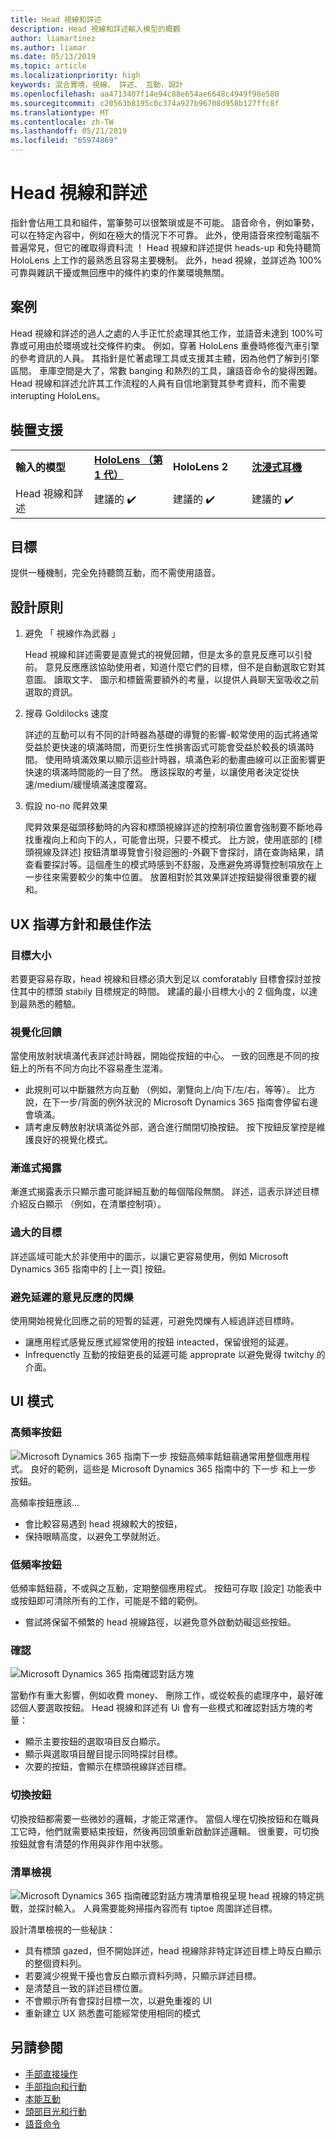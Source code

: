 ```yaml
---
title: Head 視線和詳述
description: Head 視線和詳述輸入模型的概觀
author: liamartinez
ms.author: liamar
ms.date: 05/13/2019
ms.topic: article
ms.localizationpriority: high
keywords: 混合實境，視線、 詳述、 互動，設計
ms.openlocfilehash: aa4713407f14e94c88e654ae6648c4949f98e580
ms.sourcegitcommit: c20563b8195c0c374a927b96708d958b127ffc8f
ms.translationtype: MT
ms.contentlocale: zh-TW
ms.lasthandoff: 05/21/2019
ms.locfileid: "65974869"
---
```

# <a name="head-gaze-and-dwell"></a>Head 視線和詳述

指針會佔用工具和組件，當筆勢可以很繁瑣或是不可能。 語音命令，例如筆勢，可以在特定內容中，例如在極大的情況下不可靠。 此外，使用語音來控制電腦不普遍常見，但它的確取得資料流 ！ Head 視線和詳述提供 heads-up 和免持聽筒 HoloLens 上工作的最熟悉且容易主要機制。 此外，head 視線，並詳述為 100%可靠與雜訊干擾或無回應中的條件約束的作業環境無關。

## <a name="scenarios"></a>案例

Head 視線和詳述的過人之處的人手正忙於處理其他工作，並語音未達到 100%可靠或可用由於環境或社交條件約束。 例如，穿著 HoloLens 重疊時修復汽車引擎的參考資訊的人員。 其指針是忙著處理工具或支援其主體，因為他們了解到引擎區間。 車庫空間是大了，常數 banging 和熱烈的工具，讓語音命令的變得困難。 Head 視線和詳述允許其工作流程的人員有自信地瀏覽其參考資料，而不需要 interupting HoloLens。 

## <a name="device-support"></a>裝置支援

<table>
    <colgroup>
    <col width="25%" />
    <col width="25%" />
    <col width="25%" />
    <col width="25%" />
    </colgroup>
    <tr>
        <td><strong>輸入的模型</strong></td>
        <td><a href="hololens-hardware-details.md"><strong>HoloLens （第 1 代）</strong></a></td>
        <td><strong>HoloLens 2</strong></td>
        <td><a href="immersive-headset-hardware-details.md"><strong>沈浸式耳機</strong></a></td>
    </tr>
     <tr>
        <td>Head 視線和詳述</td>
        <td>建議的 ✔️</td>
        <td>建議的 ✔️</td>
        <td>建議的 ✔️</td>
    </tr>
</table>

## <a name="goals"></a>目標

提供一種機制，完全免持聽筒互動，而不需使用語音。

## <a name="design-principles"></a>設計原則

1. 避免 「 視線作為武器 」

    Head 視線和詳述需要是直覺式的視覺回饋，但是太多的意見反應可以引發前。 意見反應應該協助使用者，知道什麼它們的目標，但不是自動選取它對其意圖。 讀取文字、 圖示和標籤需要額外的考量，以提供人員聊天室吸收之前選取的資訊。
    
2. 搜尋 Goldilocks 速度
    
    詳述的互動可以有不同的計時器為基礎的導覽的影響-較常使用的函式將通常受益於更快速的填滿時間，而更衍生性損害函式可能會受益於較長的填滿時間。 使用時填滿效果以顯示這些計時器，填滿色彩的動畫曲線可以正面影響更快速的填滿時間能的一目了然。 應該採取的考量，以讓使用者決定從快速/medium/緩慢填滿速度覆寫。
    
3. 假設 no-no 爬昇效果

    爬昇效果是磁頭移動時的內容和標頭視線詳述的控制項位置會強制要不斷地尋找重複向上和向下的人，可能會出現，只要不模式。 比方說，使用底部的 [標頭視線及詳述] 按鈕清單導覽會引發迴圈的-外觀下會探討，請在查詢結果，請查看要探討等。這個產生的模式時感到不舒服，及應避免將導覽控制項放在上一步往來需要較少的集中位置。 放置相對於其效果詳述按鈕變得很重要的緩和。

## <a name="ux-guidelines-and-best-practices"></a>UX 指導方針和最佳作法

### <a name="target-sizes"></a>目標大小
  若要更容易存取，head 視線和目標必須大到足以 comforatably 目標會探討並按住其中的標頭 stabily 目標規定的時間。 建議的最小目標大小的 2 個角度，以達到最熟悉的體驗。 

### <a name="visual-feedback"></a>視覺化回饋

當使用放射狀填滿代表詳述計時器，開始從按鈕的中心。 一致的回應是不同的按鈕上的所有不同方向比不容易產生混淆。 

  * 此規則可以中斷雖然方向互動 （例如，瀏覽向上/向下/左/右，等等）。 比方說，在下一步/背面的例外狀況的 Microsoft Dynamics 365 指南會停留右邊會填滿。
  * 請考慮反轉放射狀填滿從外部，適合進行關閉切換按鈕。 按下按鈕反掌控是維護良好的視覺化模式。 

### <a name="progressive-disclosure"></a>漸進式揭露

漸進式揭露表示只顯示盡可能詳細互動的每個階段無關。 詳述，這表示詳述目標介紹反白顯示 （例如，在清單控制項）。

 ### <a name="oversized-targets"></a>過大的目標
詳述區域可能大於非使用中的圖示，以讓它更容易使用，例如 Microsoft Dynamics 365 指南中的 [上一頁] 按鈕。

### <a name="prevent-flickering-with-delayed-feedback"></a>避免延遲的意見反應的閃爍
使用開始視覺化回應之前的短暫的延遲，可避免閃爍有人經過詳述目標時。
* 讓應用程式感覺反應式經常使用的按鈕 inteacted，保留很短的延遲。
* Infrequenctly 互動的按鈕更長的延遲可能 approprate 以避免覺得 twitchy 的介面。

## <a name="ui-patterns"></a>UI 模式

### <a name="high-frequency-buttons"></a>高頻率按鈕
![Microsoft Dynamics 365 指南下一步 按鈕](images/GuideNextButton.png "Microsoft Dynamics 365 指南下一步 按鈕")高頻率餂鈕蒻通常用整個應用程式。 良好的範例，這些是 Microsoft Dynamics 365 指南中的 下一步 和上一步 按鈕。

高頻率按鈕應該...
* 會比較容易遇到 head 視線較大的按鈕，
* 保持眼睛高度，以避免工學就附近。

### <a name="low-frequency-buttons"></a>低頻率按鈕
低頻率餂鈕蒻，不或與之互動，定期整個應用程式。 按鈕可存取 [設定] 功能表中或按鈕即可清除所有的工作，可能是不錯的範例。

* 嘗試將保留不頻繁的 head 視線路徑，以避免意外啟動妨礙這些按鈕。 

### <a name="confirmations"></a>確認
![Microsoft Dynamics 365 指南確認對話方塊](images/GuidesConfirmation.png "Microsoft Dynamics 365 指南確認對話方塊")

當動作有重大影響，例如收費 money、 刪除工作，或從較長的處理序中，最好確認個人要選取按鈕。 Head 視線和詳述有 Ui 會有一些模式和確認對話方塊的考量：

  * 顯示主要按鈕的選取項目反白顯示。
  * 顯示與選取項目醒目提示同時探討目標。
  * 次要的按鈕，會顯示在標頭視線詳述目標。
        
### <a name="toggle-buttons"></a>切換按鈕
切換按鈕都需要一些微妙的邏輯，才能正常運作。 當個人埋在切換按鈕和在職員工它時，他們就需要結束按鈕，然後再回頭重新啟動詳述邏輯。 很重要，可切換按鈕就會有清楚的作用與非作用中狀態。 

### <a name="list-views"></a>清單檢視
![Microsoft Dynamics 365 指南確認對話方塊](images/GuidesListView.png "Microsoft Dynamics 365 指南確認對話方塊")清單檢視呈現 head 視線的特定挑戰，並探討輸入。 人員需要能夠掃描內容而有 tiptoe 周圍詳述目標。 

設計清單檢視的一些秘訣：
* 具有標頭 gazed，但不開始詳述，head 視線除非特定詳述目標上時反白顯示的整個資料列。
* 若要減少視覺干擾也會反白顯示資料列時，只顯示詳述目標。
* 是清楚且一致的詳述目標位置。
* 不會顯示所有會探討目標一次，以避免重複的 UI
* 重新建立 UX 熟悉盡可能經常使用相同的模式
 
 ## <a name="see-also"></a>另請參閱
* [手部直接操作](direct-manipulation.md)
* [手部指向和行動](point-and-commit.md)
* [本能互動](interaction-fundamentals.md)
* [頭部目光和行動](gaze-and-commit.md)
* [語音命令](voice-design.md)
